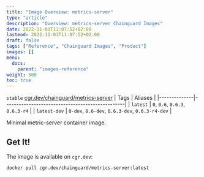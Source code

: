 ```yaml
---
title: "Image Overview: metrics-server"
type: "article"
description: "Overview: metrics-server Chainguard Images"
date: 2022-11-01T11:07:52+02:00
lastmod: 2022-11-01T11:07:52+02:00
draft: false
tags: ["Reference", "Chainguard Images", "Product"]
images: []
menu:
  docs:
    parent: "images-reference"
weight: 500
toc: true
---
```


`stable` [cgr.dev/chainguard/metrics-server](https://github.com/chainguard-images/images/tree/main/images/metrics-server)
| Tags         | Aliases                                         |
|--------------|-------------------------------------------------|
| `latest`     | `0`, `0.6`, `0.6.3`, `0.6.3-r4`                 |
| `latest-dev` | `0-dev`, `0.6-dev`, `0.6.3-dev`, `0.6.3-r4-dev` |



Minimal metric-server container image.

## Get It!

The image is available on `cgr.dev`:

```
docker pull cgr.dev/chainguard/metrics-server:latest
```

